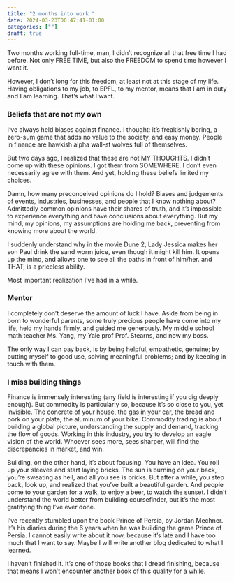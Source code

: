 ```yaml
---
title: "2 months into work "
date: 2024-03-23T00:47:41+01:00
categories: [""]
draft: true
---
```



Two months working full-time, man, I didn’t recognize all that free time I had before. Not only FREE TIME, but also the FREEDOM to spend time however I want it. 

However, I don’t long for this freedom, at least not at this stage of my life. Having obligations to my job, to EPFL, to my mentor, means that I am in duty and I am learning. That’s what I want.

### Beliefs that are not my own

I’ve always held biases against finance. I thought: it’s freakishly boring, a zero-sum game that adds no value to the society, and easy money. People in finance are hawkish alpha wall-st wolves full of themselves. 

But two days ago, I realized that these are not MY THOUGHTS. I didn’t come up with these opinions. I got them from SOMEWHERE. I don’t even necessarily agree with them. And yet, holding these beliefs limited my choices. 

Damn, how many preconceived opinions do I hold? Biases and judgements of events, industries, businesses, and people that I know nothing about? Admittedly common opinions have their shares of truth, and it’s impossible to experience everything and have conclusions about everything. But my mind, my opinions, my assumptions are holding me back, preventing from knowing more about the world. 

I suddenly understand why in the movie Dune 2, Lady Jessica makes her son Paul drink the sand worm juice, even though it might kill him. It opens up the mind, and allows one to see all the paths in front of him/her. and THAT, is a priceless ability. 

Most important realization I’ve had in a while. 

### Mentor 
I completely don’t deserve the amount of luck I have. Aside from being in born to wonderful parents, some truly precious people have come into my life, held my hands firmly, and guided me generously. My middle school math teacher Ms. Yang, my Yale prof Prof. Stearns, and now my boss. 

The only way I can pay back, is by being helpful, empathetic, genuine; by putting myself to good use, solving meaningful problems; and by keeping in touch with them. 

### I miss building things 

Finance is immensely interesting (any field is interesting if you dig deeply enough). But commodity is particularly so, because it’s so close to you, yet invisible. The concrete of your house, the gas in your car, the bread and pork on your plate, the aluminum of your bike. Commodity trading is about building a global picture, understanding the supply and demand, tracking the flow of goods. Working in this industry, you try to develop an eagle vision of the world. Whoever sees more, sees sharper, will find the discrepancies in market, and win. 

Building, on the other hand, it’s about focusing. You have an idea. You roll up your sleeves and start laying bricks. The sun is burning on your back, you’re sweating as hell, and all you see is bricks. But after a while, you step back, look up, and realized that you’ve built a beautiful garden. And people come to your garden for a walk, to enjoy a beer, to watch the sunset. I didn’t understand the world better from building coursefinder, but it’s the most gratifying thing I’ve ever done. 

I’ve recently stumbled upon the book Prince of Persia, by Jordan Mechner. It’s his diaries during the 6 years when he was building the game Prince of Persia. I cannot easily write about it now, because it’s late and I have too much that I want to say. Maybe I will write another blog dedicated to what I learned. 

I haven’t finished it. It’s one of those books that I dread finishing, because that means I won’t encounter another book of this quality for a while. 